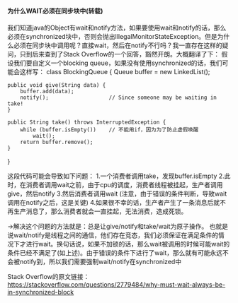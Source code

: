 #### 为什么WAIT必须在同步块中(转载)
我们知道java的Object有wait和notify方法，如果要使用wait和notify的话，那么必须在synchronized块中，否则会抛出IllegalMonitorStateException。但是为什么必须在同步块中调用呢？直接wait，然后在notify不行吗？我一直存在这样的疑问，只到后来查到了Stack Overflow的一个回答，豁然开朗。大概翻译了下：
假设我们要自定义一个blocking queue，如果没有使用synchronized的话，我们可能会这样写：
class BlockingQueue {
    Queue<String> buffer = new LinkedList<String>();

    public void give(String data) {
        buffer.add(data);
        notify();                   // Since someone may be waiting in take!
    }

    public String take() throws InterruptedException {
        while (buffer.isEmpty())    // 不能用if，因为为了防止虚假唤醒
            wait();
        return buffer.remove();
    }
}

这段代码可能会导致如下问题：
1.一个消费者调用take，发现buffer.isEmpty
2.此时，在消费者调用wait之前，由于cpu的调度，消费者线程被挂起，生产者调用give，然后notify
3.然后消费者调用wait (注意，由于错误的条件判断，导致wait调用在notify之后，这是关键)
4.如果很不幸的话，生产者产生了一条消息后就不再生产消息了，那么消费者就会一直挂起，无法消费，造成死锁。

->解决这个问题的方法就是：总是让give/notify和take/wait为原子操作。
也就是说wait/notify是线程之间的通信，他们存在竞态，我们必须保证在满足条件的情况下才进行wait。换句话说，如果不加锁的话，那么wait被调用的时候可能wait的条件已经不满足了(如上述)。由于错误的条件下进行了wait，那么就有可能永远不会被notify到，所以我们需要强制wait/notify在synchronized中

Stack Overflow的原文链接：
https://stackoverflow.com/questions/2779484/why-must-wait-always-be-in-synchronized-block

